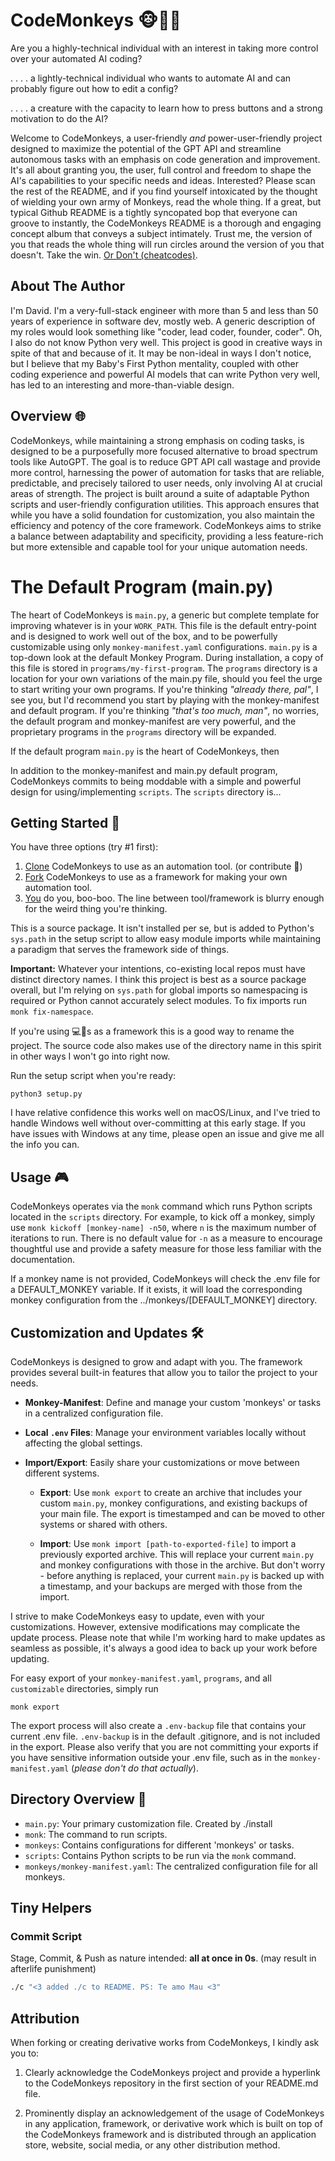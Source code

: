 # CodeMonkeys 🐵👨‍💻

Are you a highly-technical individual with an interest in taking more control over your automated AI coding?

. . . . a lightly-technical individual who wants to automate AI and can probably figure out how to edit a config?

. . . . a creature with the capacity to learn how to press buttons and a strong motivation to do the AI?

Welcome to CodeMonkeys, a user-friendly _and_ power-user-friendly project designed to maximize the potential of the GPT
API and streamline autonomous tasks with an emphasis on code generation and improvement. It's all about granting you,
the user, full control and freedom to shape the AI's capabilities to your specific needs and ideas. Interested? Please
scan the rest of the README, and if you find yourself intoxicated by the thought of wielding your own army of Monkeys,
read the whole thing. If a great, but typical Github README is a tightly syncopated bop that everyone can groove to
instantly, the CodeMonkeys README is a thorough and engaging concept album that conveys a subject intimately. Trust me,
the version of you that reads the whole thing will run circles around the version of you that doesn't. Take the win. [Or
Don't (cheatcodes)](#getting-started-).

## About The Author

I'm David. I'm a very-full-stack engineer with more than 5 and less than 50 years of experience in software dev, mostly
web. A generic description of my roles would look something like "coder, lead coder, founder, coder". Oh, I also do not
know Python very well. This project is good in creative ways in spite of that and because of it. It may be non-ideal in
ways I don't notice, but I believe that my Baby's First Python mentality, coupled with other coding experience and
powerful AI models that can write Python very well, has led to an interesting and more-than-viable design.

## Overview 🌐

CodeMonkeys, while maintaining a strong emphasis on coding tasks, is designed to be a purposefully more focused
alternative to broad spectrum tools like AutoGPT. The goal is to reduce GPT API call wastage and provide more control,
harnessing the power of automation for tasks that are reliable, predictable, and precisely tailored to user needs, only
involving AI at crucial areas of strength. The project is built around a suite of adaptable Python scripts and
user-friendly configuration utilities. This approach ensures that while you have a solid foundation for customization,
you also maintain the efficiency and potency of the core framework. CodeMonkeys aims to strike a balance between
adaptability and specificity, providing a less feature-rich but more extensible and capable tool for your unique
automation needs.

# The Default Program (main.py)

The heart of CodeMonkeys is `main.py`, a generic but complete template for improving whatever is in your `WORK_PATH`.
This file is the default entry-point and is designed to work well out of the box, and to be powerfully customizable
using only `monkey-manifest.yaml` configurations. `main.py` is a top-down look at the default Monkey Program. During
installation, a copy of this file is stored in `programs/my-first-program`. The `programs` directory is a location for
your own variations of the main.py file, should you feel the urge to start writing your own programs. If you're thinking
_"already there, pal"_, I see you, but I'd recommend you start by playing with the monkey-manifest and default program.
If you're thinking _"that's too much, man"_, no worries, the default program and monkey-manifest are very powerful, and
the proprietary programs in the `programs` directory will be expanded.

If the default program `main.py` is the heart of CodeMonkeys, then

In addition to the monkey-manifest and main.py default program, CodeMonkeys commits to being moddable with a simple and
powerful design for using/implementing `scripts`. The `scripts` directory is...

## Getting Started 🚀

You have three options (try #1 first):
1. [Clone](https://docs.github.com/en/repositories/creating-and-managing-repositories/cloning-a-repository) CodeMonkeys to use as an automation tool. (or contribute 🥺)
2. [Fork](https://docs.github.com/en/get-started/quickstart/fork-a-repo) CodeMonkeys to use as a framework for making your own automation tool.
3. [You]() do you, boo-boo. The line between tool/framework is blurry enough for the weird thing you're thinking.

This is a source package. It isn't installed per se, but is added to Python's `sys.path` in the setup script to allow easy module imports while maintaining a paradigm that serves the framework side of things.

**Important:** Whatever your intentions, co-existing local repos must have distinct directory names. I think this project is best as a source package overall, but I'm relying on `sys.path` for global imports so namespacing is required or Python cannot accurately select modules. To fix imports run `monk fix-namespace`.

If you're using 💻🐒s as a framework this is a good way to rename the project. The source code also makes use of the directory name in this spirit in other ways I won't go into right now.

Run the setup script when you're ready:

```
python3 setup.py
```
I have relative confidence this works well on macOS/Linux, and I've tried to handle Windows well without over-committing at this early stage. If you have issues with Windows at any time, please open an issue and give me all the info you can.

## Usage 🎮

CodeMonkeys operates via the `monk` command which runs Python scripts located in the `scripts` directory. For example,
to kick off a monkey, simply use `monk kickoff [monkey-name] -n50`, where `n` is the maximum number of iterations to
run. There is no default value for `-n` as a measure to encourage thoughtful use and provide a safety measure for those
less familiar with the documentation.

If a monkey name is not provided, CodeMonkeys will check the .env file for a DEFAULT_MONKEY variable. If it exists, it
will load the corresponding monkey configuration from the ../monkeys/[DEFAULT_MONKEY] directory.

## Customization and Updates 🛠

CodeMonkeys is designed to grow and adapt with you. The framework provides several built-in features that allow you to
tailor the project to your needs.

- **Monkey-Manifest**: Define and manage your custom 'monkeys' or tasks in a centralized configuration file.

- **Local `.env` Files**: Manage your environment variables locally without affecting the global settings.

- **Import/Export**: Easily share your customizations or move between different systems.

    - **Export**: Use `monk export` to create an archive that includes your custom `main.py`, monkey configurations, and
      existing backups of your main file. The export is timestamped and can be moved to other systems or shared with
      others.

    - **Import**: Use `monk import [path-to-exported-file]` to import a previously exported archive. This will replace
      your current `main.py` and monkey configurations with those in the archive. But don't worry - before anything is
      replaced, your current `main.py` is backed up with a timestamp, and your backups are merged with those from the
      import.

I strive to make CodeMonkeys easy to update, even with your customizations. However, extensive modifications may
complicate the update process. Please note that while I'm working hard to make updates as seamless as possible, it's
always a good idea to back up your work before updating.

For easy export of your `monkey-manifest.yaml`, `programs`, and all `customizable` directories, simply run

```
monk export
```

The export process will also create a `.env-backup` file that contains your current .env file. `.env-backup` is in the default .gitignore, and is not included in the export. Please also verify that you are not committing your exports if you have sensitive information outside your .env file, such as in the `monkey-manifest.yaml` (*please don't do that actually*).

## Directory Overview 📁

* `main.py`: Your primary customization file. Created by ./install
* `monk`: The command to run scripts.
* `monkeys`: Contains configurations for different 'monkeys' or tasks.
* `scripts`: Contains Python scripts to be run via the `monk` command.
* `monkeys/monkey-manifest.yaml`: The centralized configuration file for all monkeys.

## Tiny Helpers
### Commit Script

Stage, Commit, & Push as nature intended: **all at once in 0s**. (may result in afterlife punishment)

```bash
./c "<3 added ./c to README. PS: Te amo Mau <3"
```

## Attribution

When forking or creating derivative works from CodeMonkeys, I kindly ask you to:

1. Clearly acknowledge the CodeMonkeys project and provide a hyperlink to the CodeMonkeys repository in the first section of your README.md file.

2. Prominently display an acknowledgement of the usage of CodeMonkeys in any application, framework, or derivative work which is built on top of the CodeMonkeys framework and is distributed through an application store, website, social media, or any other distribution method.
